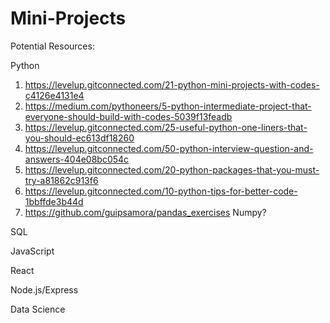 # Mini-Projects
Potential Resources:

Python
1. https://levelup.gitconnected.com/21-python-mini-projects-with-codes-c4126e4131e4
2. https://medium.com/pythoneers/5-python-intermediate-project-that-everyone-should-build-with-codes-5039f13feadb
3. https://levelup.gitconnected.com/25-useful-python-one-liners-that-you-should-ec613df18260
4. https://levelup.gitconnected.com/50-python-interview-question-and-answers-404e08bc054c
5. https://levelup.gitconnected.com/20-python-packages-that-you-must-try-a81862c913f6
6. https://levelup.gitconnected.com/10-python-tips-for-better-code-1bbffde3b44d
7. https://github.com/guipsamora/pandas_exercises
Numpy?

SQL

JavaScript

React

Node.js/Express

Data Science
